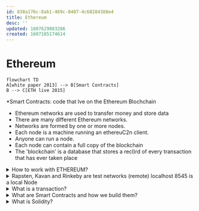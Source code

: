 ```yaml
---
id: 838a176c-8ab1-469c-8407-4c68284388e4
title: Ethereum
desc: ''
updated: 1607629803286
created: 1607185174614
---
```


# Ethereum

```mermaid
flowchart TD
A[white paper 2013] --> B[Smart Contracts]
B --> C[ETH live 2015]
```

*Smart Contracts: code that lve on the Ethereum Blochchain

* Ethereum networks are used to transfer money and store data 
* There are many different Ethereum networks. 
* Networks are formed by one or more nodes. 
* Each node is a machine running an ethereuC2n client. 
* Anyone can run a node. 
* Each node can contain a full copy of the blockchain 
* The 'blockchain' is a database that stores a recl)rd of every transaction that has ever taken place

<details><summary>
How to work with ETHEREUM?
</summary>

![](/assets/images/2020-12-05-17-15-37.png)

---
</details>

<details><summary>
Rapsten, Kavan and Rinkeby are test networks (remote)
localhost 8545 is a local Node
</summary>

![](/assets/images/2020-12-05-17-25-49.png)
![](/assets/images/2020-12-05-17-48-34.png)

---
</details>


<details><summary>
What is a transaction?
</summary>

![](/assets/images/2020-12-06-16-49-27.png)
![](/assets/images/2020-12-06-16-45-52.png)

The transaction is then sent a particular node.
Our and Other people transaction: basically those transactions are assembled into a block. 
![](/assets/images/2020-12-06-16-53-07.png)
```mermaid
flowchart TD
A[transactions into a block] --> B[the Node start running some calculations on the block aka Mining]

```

---
</details>

<details><summary>
What are Smart Contracts and how we build them?
</summary>

![](/assets/images/2020-12-10-19-36-20.png)
---
Notice the difference from External and Contract Account
![](/assets/images/2020-12-10-19-37-11.png)
---
![](/assets/images/2020-12-10-19-38-11.png)
</details>

<details><summary>
What is Solidity?
</summary>

![](/assets/images/2020-12-10-19-44-52.png)
---
Solidity is not execute directly but...
![](/assets/images/2020-12-10-19-46-49.png)
---
Plus our extra JS code (plus html, css) will interact with ABI to understand the Bytecode:
![](/assets/images/2020-12-10-19-50-02.png)
</details>
